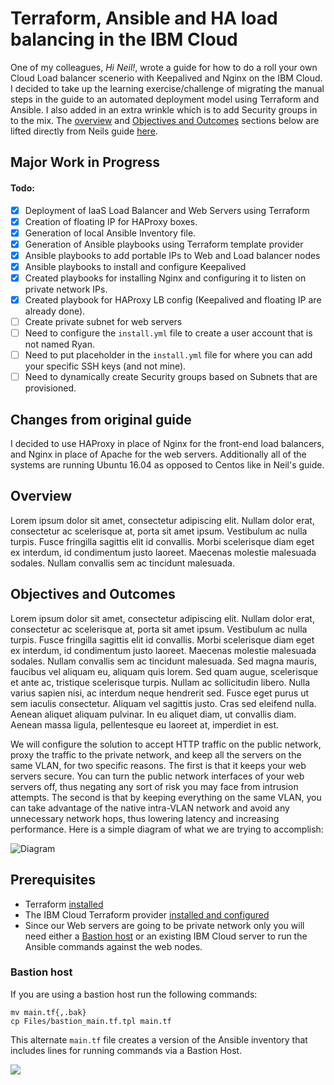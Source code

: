 # Terraform, Ansible and HA load balancing in the IBM Cloud

One of my colleagues, *Hi Neil!*, wrote a guide for how to do a roll your own Cloud Load balancer scenerio with Keepalived and Nginx on the IBM Cloud. I decided to take up the learning exercise/challenge of migrating the manual steps in the guide to an automated deployment model using Terraform and Ansible. I also added in an extra wrinkle which is to add Security groups in to the mix. The [overview](#overview) and [Objectives and Outcomes](#objectives-and-outcomes) sections below are lifted directly from Neils guide [here](https://dsc.cloud/quickshare/HA-NGINX-How-To.pdf).

## **Major Work in Progress** 
#### Todo:
 - [x] Deployment of IaaS Load Balancer and Web Servers using Terraform
 - [x] Creation of floating IP for HAProxy boxes.
 - [x] Generation of local Ansible Inventory file.
 - [x] Generation of Ansible playbooks using Terraform template provider
 - [x] Ansible playbooks to add portable IPs to Web and Load balancer nodes
 - [x] Ansible playbooks to install and configure Keepalived
 - [x] Created playbooks for installing Nginx and configuring it to listen on private network IPs. 
 - [x] Created playbook for HAProxy LB config (Keepalived and floating IP are already done). 
 - [ ] Create private subnet for web servers 
 - [ ] Need to configure the `install.yml` file to create a user account that is not named Ryan.
 - [ ] Need to put placeholder in the `install.yml` file for where you can add your specific SSH keys (and not mine). 
 - [ ] Need to dynamically create Security groups based on Subnets that are provisioned.

## Changes from original guide
I decided to use HAProxy in place of Nginx for the front-end load balancers, and Nginx in place of Apache for the web servers. Additionally all of the systems are running Ubuntu 16.04 as opposed to Centos like in Neil's guide. 

## Overview
Lorem ipsum dolor sit amet, consectetur adipiscing elit. Nullam dolor erat, consectetur ac scelerisque at, porta sit amet ipsum. Vestibulum ac nulla turpis. Fusce fringilla sagittis elit id convallis. Morbi scelerisque diam eget ex interdum, id condimentum justo laoreet. Maecenas molestie malesuada sodales. Nullam convallis sem ac tincidunt malesuada.

## Objectives and Outcomes
Lorem ipsum dolor sit amet, consectetur adipiscing elit. Nullam dolor erat, consectetur ac scelerisque at, porta sit amet ipsum. Vestibulum ac nulla turpis. Fusce fringilla sagittis elit id convallis. Morbi scelerisque diam eget ex interdum, id condimentum justo laoreet. Maecenas molestie malesuada sodales. Nullam convallis sem ac tincidunt malesuada. Sed magna mauris, faucibus vel aliquam eu, aliquam quis lorem. Sed quam augue, scelerisque et ante ac, tristique scelerisque turpis. Nullam ac sollicitudin libero. Nulla varius sapien nisi, ac interdum neque hendrerit sed. Fusce eget purus ut sem iaculis consectetur. Aliquam vel sagittis justo. Cras sed eleifend nulla. Aenean aliquet aliquam pulvinar. In eu aliquet diam, ut convallis diam. Aenean massa ligula, pellentesque eu laoreet at, imperdiet in est. 

We will configure the solution to accept HTTP traffic on the public network, proxy the traffic to the private network, and keep all the servers on the same VLAN, for two specific reasons. The first is that it keeps your web servers secure. You can turn the public network interfaces of your web servers off, thus negating any sort of risk you may face from intrusion attempts. The second is that by keeping everything on the same VLAN, you can take advantage of the native intra-VLAN network and avoid any unnecessary network hops, thus lowering latency and increasing performance.
Here is a simple diagram of what we are trying to accomplish:

![Diagram](https://dsc.cloud/quickshare/haproxy_diagram.png)

## Prerequisites
 - Terraform [installed](https://learn.hashicorp.com/terraform/getting-started/install.html)
 - The IBM Cloud Terraform provider [installed and configured](https://ibm-cloud.github.io/tf-ibm-docs/index.html#using-terraform-with-the-ibm-cloud-provider)
 - Since our Web servers are going to be private network only you will need either a [Bastion host](https://blog.scottlowe.org/2015/12/24/running-ansible-through-ssh-bastion-host/) or an existing IBM Cloud server to run the Ansible commands against the web nodes.

### Bastion host
If you are using a bastion host run the following commands:

```
mv main.tf{,.bak}
cp Files/bastion_main.tf.tpl main.tf
```

This alternate `main.tf` file creates a version of the Ansible inventory that includes lines for running commands via a Bastion Host.

![](http://cde-assets-2019.s3.us.cloud-object-storage.appdomain.cloud/haproxy_diagram.png)
